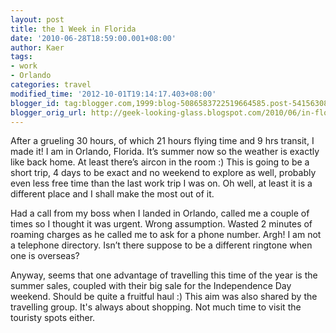 ```yaml
---
layout: post
title: the 1 Week in Florida
date: '2010-06-28T18:59:00.001+08:00'
author: Kaer
tags:
- work
- Orlando
categories: travel
modified_time: '2012-10-01T19:14:17.403+08:00'
blogger_id: tag:blogger.com,1999:blog-5086583722519664585.post-5415630882038480186
blogger_orig_url: http://geek-looking-glass.blogspot.com/2010/06/in-florida-d.html
---
```


After a grueling 30 hours, of which 21 hours flying time and 9 hrs transit, I made it! I am in Orlando, Florida. It’s summer now so the weather is exactly like back home. At least there’s aircon in the room :) This is going to be a short trip, 4 days to be exact and no weekend to explore as well, probably even less free time than the last work trip I was on. Oh well, at least it is a different place and I shall make the most out of it. 

Had a call from my boss when I landed in Orlando, called me a couple of times so I thought it was urgent. Wrong assumption. Wasted 2 minutes of roaming charges as he called me to ask for a phone number. Argh! I am not a telephone directory. Isn’t there suppose to be a different ringtone when one is overseas? 

Anyway, seems that one advantage of travelling this time of the year is the summer sales, coupled with their big sale for the Independence Day weekend. Should be quite a fruitful haul :) This aim was also shared by the travelling group. It's always about shopping. Not much time to visit the touristy spots either. 